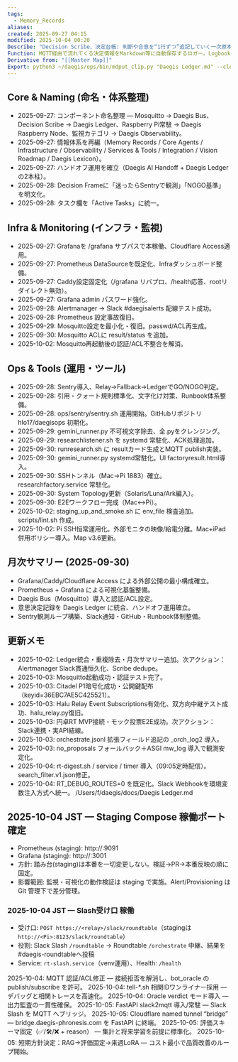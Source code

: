 ```yaml
---
tags:
  - Memory_Records
aliases:
created: 2025-09-27 04:15
modified: 2025-10-04 00:20
Describe: "Decision Scribe、決定台帳: 判断や合意を“1行ずつ”追記していく一次原本（後でLogbook等に反映）"
Function: MQTT経由で流れてくる決定情報をMarkdown等に自動保存するロガー。Logbookと連携して「決定履歴」を確実に残す
Derivative from: "[[Master Map]]"
Export: python3 ~/daegis/ops/bin/mdput_clip.py "Daegis Ledger.md" --clean --from-clip
---
```


## Core & Naming (命名・体系整理)
- 2025-09-27: コンポーネント命名整理 — Mosquitto → Daegis Bus、Decision Scribe → Daegis Ledger、Raspberry Pi常駐 → Daegis Raspberry Node、監視カテゴリ → Daegis Observability。
- 2025-09-27: 情報体系を再編（Memory Records / Core Agents / Infrastructure / Observability / Services & Tools / Integration / Vision Roadmap / Daegis Lexicon）。
- 2025-09-27: ハンドオフ運用を確立（Daegis AI Handoff + Daegis Ledgerの2本柱）。
- 2025-09-28: Decision Frameに「迷ったらSentryで観測」「NOGO基準」を明文化。
- 2025-09-28: タスク欄を「Active Tasks」に統一。

## Infra & Monitoring (インフラ・監視)
- 2025-09-27: Grafanaを /grafana サブパスで本稼働、Cloudflare Access適用。
- 2025-09-27: Prometheus DataSourceを既定化、Infraダッシュボード整備。
- 2025-09-27: Caddy設定固定化（/grafana リバプロ、/health応答、rootリダイレクト無効）。
- 2025-09-27: Grafana admin パスワード強化。
- 2025-09-28: Alertmanager → Slack #daegisalerts 配線テスト成功。
- 2025-09-28: Prometheus 設定事故復旧。
- 2025-09-29: Mosquitto設定を最小化・復旧。passwd/ACL再生成。
- 2025-09-30: Mosquitto ACLに result/status を追加。
- 2025-10-02: Mosquitto再起動後の認証/ACL不整合を解消。

## Ops & Tools (運用・ツール)
- 2025-09-28: Sentry導入、Relay→Fallback→LedgerでGO/NOGO判定。
- 2025-09-28: 引用・クォート規則標準化、文字化け対策、Runbook体系整備。
- 2025-09-28: ops/sentry/sentry.sh 運用開始。GitHubリポジトリ hlo17/daegisops 初期化。
- 2025-09-29: gemini_runner.py 不可視文字除去、全.pyをクレンジング。
- 2025-09-29: researchlistener.sh を systemd 常駐化、ACK処理追加。
- 2025-09-30: runresearch.sh に resultカード生成とMQTT publish実装。
- 2025-09-30: gemini_runner.py systemd常駐化。UI factoryresult.html導入。
- 2025-09-30: SSHトンネル（Mac→Pi 1883）確立。researchfactory.service 常駐化。
- 2025-09-30: System Topology更新（Solaris/Luna/Ark編入）。
- 2025-09-30: E2Eワークフロー完成（Mac↔Pi）。
- 2025-10-02: staging_up_and_smoke.sh に env_file 検査追加。scripts/lint.sh 作成。
- 2025-10-02: Pi SSH恒常運用化。外部モニタの映像/給電分離。Mac+iPad併用ポリシー導入。Map v3.6更新。

## 月次サマリー (2025-09-30)
- Grafana/Caddy/Cloudflare Access による外部公開の最小構成確立。
- Prometheus + Grafana による可視化基盤整備。
- Daegis Bus（Mosquitto）導入と認証/ACL設定。
- 意思決定記録を Daegis Ledger に統合、ハンドオフ運用確立。
- Sentry観測ループ構築、Slack通知・GitHub・Runbook体制整備。

## 更新メモ
- 2025-10-02: Ledger統合・重複除去・月次サマリー追加。次アクション：Alertmanager Slack貫通恒久化、Scribe dedupe。
- 2025-10-03: Mosquitto起動成功・認証テスト完了。
- 2025-10-03: Citadel P1暗号化成功・公開鍵配布（keyid=36EBC7AE5C425521）。
- 2025-10-03: Halu Relay Event Subscriptions有効化、双方向中継テスト成功、halu_relay.py復旧。
- 2025-10-03: 円卓RT MVP接続・モック投票E2E成功。次アクション：Slack連携・実API結線。
- 2025-10-03: orchestrate.jsonl 拡張フィールド追記の _orch_log2 導入。
- 2025-10-03: no_proposals フォールバック＋ASGI mw_log 導入で観測安定化。
- 2025-10-04: rt-digest.sh / service / timer 導入（09:05定時配信）。search_filter.v1.json修正。
- 2025-10-04: RT_DEBUG_ROUTES=0 を既定化。Slack Webhookを環境変数注入方式へ統一。
/Users/f/daegis/docs/Daegis Ledger.md

## 2025-10-04 JST — Staging Compose 稼働ポート確定
- Prometheus (staging): http://<Pi>:9091
- Grafana (staging):    http://<Pi>:3001
- 方針: 踏み台(staging)は本番を一切変更しない。検証→PR→本番反映の順に固定。
- 影響範囲: 監視・可視化の動作検証は staging で実施。Alert/Provisioning は Git 管理下で差分管理。
### 2025-10-04 JST — Slash受け口 稼働
- 受け口: `POST https://<relay>/slack/roundtable`（stagingは `http://<Pi>:8123/slack/roundtable`）
- 役割: Slack Slash `/roundtable` → Roundtable `/orchestrate` 中継、結果を #daegis-roundtableへ投稿
- Service: `rt-slash.service`（venv運用）、Health: `/health`

2025-10-04: MQTT 認証/ACL修正 — 接続拒否を解消し、bot_oracle の publish/subscribe を許可。
2025-10-04: tell-*.sh 相関IDワンライナー採用 — デバッグと相関トレースを高速化。
2025-10-04: Oracle verdict モード導入 — 出力監査の一貫性確保。
2025-10-05: FastAPI slack2mqtt 導入/常駐 — Slack Slash を MQTT へブリッジ。
2025-10-05: Cloudflare named tunnel “bridge” — bridge.daegis-phronesis.com を FastAPI に終端。
2025-10-05: 評価スキーマ固定（✅/🛠/❌ + reason） — 集計と将来学習を前提に標準化。
2025-10-05: 短期方針決定：RAG→評価固定→来週LoRA — コスト最小で品質改善のループ開始。

